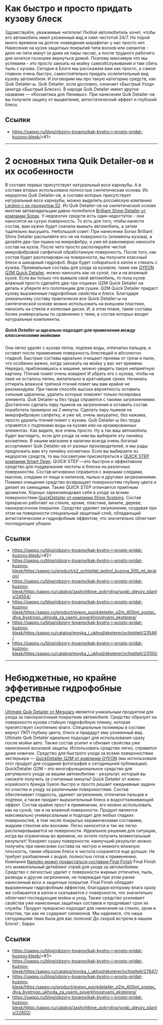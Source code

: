 # Как быстро и просто придать кузову блеск

Здравствуйте, уважаемые читатели! 
Любой автолюбитель хочет, чтобы его автомобиль имел ухоженный вид и сиял чистотой 24/7. Но порой много времени на долгое «наведение марафета» у нас просто нет. Нанесение на кузов защитных покрытий типа восков или силантов - дело не пяти минут (и даже не пары часов), а после трудного рабочего дня хочется поскорее вернуться домой. Поэтому максимум что мы успеваем - это просто заехать на мойку самообслуживания и там сбить пыль с кузова. 
Сегодня в Блоге мы расскажем вам как просто, а самое главное очень быстро, самостоятельно придать ослепительный вид кузову автомобиля. И поговорим мы про такую категорию средств, как Quik Detailer-ы. Quik Detailer, если дословно, означает «Быстрый Уход» (иногда «Быстрый Блеск»). В народе Quik Detailer имеет другое название — «Косметика для Ленивых». При нанесении Quik Detailer-ов вы получите защиту от выцветания, антистатический эффект и глубокий блеск.

## Ссылки

- https://sappo.ru/blog/obzory-tovarov/kak-bystro-i-prosto-pridat-kuzovu-blesk/<#1>

---

# 2 основных типа Quik Detailer-ов и их особенности

В составе первых присутствует натуральный воск карнаубы. А в составе вторых использована полностью синтетическая основа. 
Из недорогих Quik Detailer-ов, в составе которых присутствует натуральный воск карнаубы, можно выделить российскую компанию [Leraton с их продуктом S2](https://sappo.ru/blog/obzory-tovarov/kak-bystro-i-prosto-pridat-kuzovu-blesk/<https:/sappo.ru/product/s2_ochistitel_polirol_kuzova_500_ml_leraton/>). 
Из Quik Detailer-ов на синтетической основе многим автовладельцам давно полюбился [Brilliant Shine Detailer от компании Sonax](https://sappo.ru/blog/obzory-tovarov/kak-bystro-i-prosto-pridat-kuzovu-blesk/<https:/sappo.ru/catalog/zashchitnye_pokrytiya/voski_gleyzy_silanty/24554/>). 
У недорогих средств есть один недостаток - они наносятся на сухую поверхность. То есть для того, чтобы нанести состав, вам нужно будет сначала вымыть автомобиль, а затем тщательно высушить. 
Небольшой совет: При нанесении Sonax Brilliant Shine Detailer распыляйте его не на поверхность (элементы кузова), а делайте два-три пшика на микрофибру, и уже ей равномерно наносите состав на кузов. 
После чего просто располируйте чистой микрофибровой салфеткой обработанную поверхность. 
После того, как состав будет располирован на поверхности, вы получите классный блеск и шикарный гидрофоб. 
Вода будет собираться в капли и стекать с кузова. 
Премиальные составы для ухода за кузовом, такие как [GYEON Q2M Quick Detailer](https://sappo.ru/blog/obzory-tovarov/kak-bystro-i-prosto-pridat-kuzovu-blesk/<https:/sappo.ru/product/gyeon_quickdetailer_q2m_400ml_sostav_dlya_bystrogo_ukhoda_za_vsemi_poverkhnostyami_eksterera/>), можно наносить как на сухой, так и на влажный кузов. 
Если вы только что вымыли свой автомобиль, то пока кузов влажный просто сделайте два-три «пшика» Q2M Quick Detailer на деталь и уберите его полотенцем для сушки. 
Q2M Quick Detailer придаст кузову выраженные гидрофобные свойства и блеск. 
Благодаря уникальному составу практически все Quiсk Detailer-ы на синтетической основе можно использовать на внешнем пластике, наносить на стекла и колесные диски. И, в этом плане, такие составы более универсальны по сравнению с теми, в состав которых входят натуральные компоненты. 
#####  Quick Detailer-ы идеально подходят для применения между классическими мойками
Они легко удалят с кузова пятна, подтеки воды, отпечатки пальцев, и оставят после применения поверхность блестящей и абсолютно гладкой. Быстрые составы идеально очищают проемы от грязи и пыли, что особенно важно, когда заезжать на мойку у вас нет времени. 
Нередко, приблизившись к машине, можно увидеть такую неприятную картину. 
Птичий помет очень коварен! И убрать его с кузова, чтобы на лаке не осталось пятен, желательно в кратчайшие сроки. Начинать оттирать влажной тряпкой птичий помет мы вам крайне не рекомендуем. При таком способе высока вероятность оставить сильные царапины, удалить которые поможет только полировка элемента. 
Quik Detailer-ы без труда справятся с такими загрязнениями. 
Достаточно сделать пару пшиков на загрязнения и оставить состав поработать примерно на 2 минуты. Сделать пару пшиков на микрофибровую салфетку, и уже ей, очень аккуратно, без нажима, просто удалить птичий помет с кузова. 
Quik Detailer-ы без труда справятся с подтеками воды на кузове или на хромированных элементах. 
Как видите, все очень просто. 
Ну а так ваш автомобиль будет выглядеть, если для ухода за ним вы выберите эту линейку косметики. 
В нашем магазине в наличии всегда очень богатый ассортимент Quik Detailer-ов от разных производителей, и мы рады предложить вам эту линейку косметики. 
Если вы выбираете из недорогих средств, то мы посоветуем присмотреться к [QUICK STEP компании Smart Open](https://sappo.ru/blog/obzory-tovarov/kak-bystro-i-prosto-pridat-kuzovu-blesk/<https:/sappo.ru/catalog/moyka_i_ukhod/eksterer/ochistiteli/23546/>). QUICK STEP —это быстрое и эффективное средство для поддержания чистоты и блеска на различных поверхностях. Состав мгновенно справится с жирными следами, маслом, следами от пищи и напитков, пылью и другими загрязнениями. Помимо очищения средство возвращает поверхностям глубину цвета и делает их сияющими. Также QUICK STEP отличается приятным ароматом. 
Хорошо зарекомендовал себя в уходе за всеми поверхностями [QuickDetailer от компании Shine Systems](https://sappo.ru/blog/obzory-tovarov/kak-bystro-i-prosto-pridat-kuzovu-blesk/<https:/sappo.ru/catalog/moyka_i_ukhod/eksterer/ochistiteli/23100/>). Состав прекрасно работает на стекле, хроме, пластике, виниле, дереве, лакокрасочном покрытии. Средство удаляет загрязнения, создавая при этом на поверхности специальный защитный слой, обладающий антистатическим и гидрофобным эффектом, что значительно облегчает последующие уборки.

## Ссылки

- https://sappo.ru/blog/obzory-tovarov/kak-bystro-i-prosto-pridat-kuzovu-blesk/<#2>
- https://sappo.ru/blog/obzory-tovarov/kak-bystro-i-prosto-pridat-kuzovu-blesk/<https:/sappo.ru/product/s2_ochistitel_polirol_kuzova_500_ml_leraton/>
- https://sappo.ru/blog/obzory-tovarov/kak-bystro-i-prosto-pridat-kuzovu-blesk/<https:/sappo.ru/catalog/zashchitnye_pokrytiya/voski_gleyzy_silanty/24554/>
- https://sappo.ru/blog/obzory-tovarov/kak-bystro-i-prosto-pridat-kuzovu-blesk/<https:/sappo.ru/product/gyeon_quickdetailer_q2m_400ml_sostav_dlya_bystrogo_ukhoda_za_vsemi_poverkhnostyami_eksterera/>
- https://sappo.ru/blog/obzory-tovarov/kak-bystro-i-prosto-pridat-kuzovu-blesk/<https:/sappo.ru/catalog/moyka_i_ukhod/eksterer/ochistiteli/23546/>
- https://sappo.ru/blog/obzory-tovarov/kak-bystro-i-prosto-pridat-kuzovu-blesk/<https:/sappo.ru/catalog/moyka_i_ukhod/eksterer/ochistiteli/23100/>

---

# Небюджетные, но крайне эффетивные гидрофобные средства

[Ultimate Quik Detailer от Meguiars](https://sappo.ru/blog/obzory-tovarov/kak-bystro-i-prosto-pridat-kuzovu-blesk/<https:/sappo.ru/catalog/moyka_i_ukhod/eksterer/ochistiteli/27847/>) является уникальным продуктом для ухода за лакокрасочным покрытием автомобиля. Средство образует на поверхности кузова стойкую гидрофобную пленку, которая препятствует скоплению влаги. Специальные полимеры в составе вернут ЛКП глубину цвета, блеск и придадут ему ухоженный вид. Ultimate Quik Detailer идеально подходит для использования сразу после мойки авто. Также состав усилит и обновит свойства уже нанесенной восковой защиты. Использовать средство легко, справится даже новичок. 
Средство для быстрого ухода за всеми поверхностями экстерьера — [QuickDetailer Q2M от компании GYEON](https://sappo.ru/blog/obzory-tovarov/kak-bystro-i-prosto-pridat-kuzovu-blesk/<https:/sappo.ru/product/gyeon_quickdetailer_q2m_400ml_sostav_dlya_bystrogo_ukhoda_za_vsemi_poverkhnostyami_eksterera/>) (мы использовали этот продукт для создания фотографий к сегодняшней публикации). 
QuickDetailer Q2M – это многофункциональное средство для регулярного ухода за вашим автомобилем - результат, который вы сможете получить за считанные минуты! Quick Detailer от южно-корейского бренда Gyeon быстро и просто решает ежедневные задачи по очистке и уходу за различными поверхностями. Состав обеспечивает гладкость, удаляет загрязнения, отпечатки пальцев и подтеки, а также придает выразительный блеск и водоотталкивающий эффект. Состав крайне прост в применении, его можно использовать как на сухой, так и на влажной поверхности. Продукт является максимально универсальным и подходит для любых гладких поверхностей, в том числе покрытых керамическими составами, жидким стеклом или восками. Легко наносится и так же легко располировывается на поверхности. Идеальное решение для ситуации, когда вы ограничены во времени, но хотите получить моментальный результат! Ускоряет сушку поверхности: наилучший результат можно получить при нанесении состава на чистую и немного влажную плоскость, таким образом блеск и чистота сохранятся еще дольше. Не требует разбавления с водой, полностью готов к применению. 
Компания [Nanolex может похвастаться составом Final Finish](https://sappo.ru/blog/obzory-tovarov/kak-bystro-i-prosto-pridat-kuzovu-blesk/<https:/sappo.ru/catalog/zashchitnye_pokrytiya/voski_gleyzy_silanty/22802/>) Final Finish это моментальный детейлинг спрей для ухода за автомобилем. Средство с легкостью удалит с поверхности жирные отпечатки, пыль, разводы и другие загрязнения, не повреждая при этом ранее нанесенный воск и защитные покрытия. Final Finish обладает выраженным гидрофобным эффектом, благодаря которому влага сразу же собирается в капли и скатывается с поверхности, что значительно облегчает последующие мойки и уход. Также средство усиливает свойства уже нанесенных защитных составов и продлевает срок их службы. Продукт прекрасно подходит для нанесения на стекло, хром и пластик, так как не содержит силиконов. 
Мы надеемся, что наша сегодняшняя тема была для вас полезна! 
До скорой встречи в нашем Блоге! 
: Sappo

## Ссылки

- https://sappo.ru/blog/obzory-tovarov/kak-bystro-i-prosto-pridat-kuzovu-blesk/<#3>
- https://sappo.ru/blog/obzory-tovarov/kak-bystro-i-prosto-pridat-kuzovu-blesk/<https:/sappo.ru/catalog/moyka_i_ukhod/eksterer/ochistiteli/27847/>
- https://sappo.ru/blog/obzory-tovarov/kak-bystro-i-prosto-pridat-kuzovu-blesk/<https:/sappo.ru/product/gyeon_quickdetailer_q2m_400ml_sostav_dlya_bystrogo_ukhoda_za_vsemi_poverkhnostyami_eksterera/>
- https://sappo.ru/blog/obzory-tovarov/kak-bystro-i-prosto-pridat-kuzovu-blesk/<https:/sappo.ru/catalog/zashchitnye_pokrytiya/voski_gleyzy_silanty/22802/>

---

